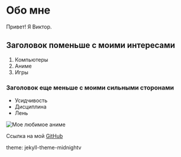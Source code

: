 # Обо мне

Привет! Я Виктор.

## Заголовок поменьше с моими интересами

1. Компьютеры
2. Аниме
3. Игры
   
### Заголовок еще меньше с моими сильными сторонами

- Усидчивость
- Дисциплина
- Лень

![Мое любимое аниме](https://img.razrisyika.ru/kart/94/375782-luffi-34.jpg)

Ссылка на мой [GitHub](https://github.com/Shiverz1)

theme: jekyll-theme-midnightv
